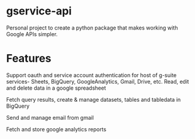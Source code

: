 # gservice-api
Personal project to create a python package that makes working with Google APIs simpler.

# Features
Support oauth and service account authentication for host of g-suite services- Sheets, BigQuery, GoogleAnalytics, Gmail, Drive, etc.
Read, edit and delete data in a google spreadsheet

Fetch query results, create & manage datasets, tables and tabledata in BigQuery

Send and manage email from gmail

Fetch and store google analytics reports



